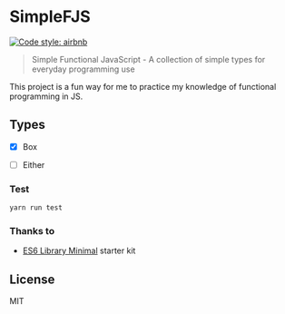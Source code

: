 SimpleFJS
===========

[![Code style: airbnb](https://img.shields.io/badge/code%20style-airbnb-blue.svg?style=flat)](https://github.com/airbnb/javascript)

> Simple Functional JavaScript - A collection of simple types for everyday programming use

This project is a fun way for me to practice my knowledge of functional
programming in JS.

## Types

- [x] Box
- [ ] Either


### Test
```sh
yarn run test
```

### Thanks to
- [ES6 Library Minimal](https://www.npmjs.org/package/es6-library-minimal) starter kit

## License
MIT
